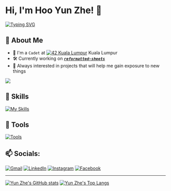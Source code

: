 # Hi, I'm Hoo Yun Zhe! 👋
[![Typing SVG](https://readme-typing-svg.demolab.com?font=Source+Code+Pro&pause=1000&width=435&lines=42+Kuala+Lumpur+Student;Never+stop+learning)](https://git.io/typing-svg)

## 👦 About Me
- 🔭 I'm a `Cadet` at [![42 Kuala Lumpur](https://profile.intra.42.fr/favicon.ico)](https://42kl.edu.my/) Kuala Lumpur
- 🛠️ Currently working on [**_`reformatted-sheets`_**](https://github.com/hooyunzhe/reformatted-sheets)
- 🌱 Always interested in projects that will help me gain exposure to new things

<a href="https://github.com/antonkomarev/github-profile-views-counter"><img src="https://komarev.com/ghpvc/?username=hooyunzhe&style=for-the-badge"></a>

## 🚀 Skills
[![My Skills](https://skillicons.dev/icons?i=py,selenium,c,cpp,cs,unity,js,html,css,react,bash,regex,r)](https://skillicons.dev)

## 🔧 Tools
[![Tools](https://skillicons.dev/icons?i=git,github,vscode,bash,vim,linux,docker,nginx,wordpress,redis,nodejs)]()

## 📫 Socials:
[![Gmail](https://img.shields.io/badge/Gmail-D14836?style=for-the-badge&logo=gmail&logoColor=white)](mailto:hooyunzhe@gmail.com)
[![LinkedIn](https://img.shields.io/badge/LinkedIn-0077B5?style=for-the-badge&logo=linkedin&logoColor=white)](https://www.linkedin.com/in/hoo-yun-zhe/)
[![Instagram](https://img.shields.io/badge/Instagram-E4405F?style=for-the-badge&logo=instagram&logoColor=white)](https://www.instagram.com/hooyunzhe/)
[![Facebook](https://img.shields.io/badge/Facebook-1877F2?style=for-the-badge&logo=facebook&logoColor=white)](https://www.facebook.com/hooyunzhe)

---

[![Yun Zhe's GitHub stats](https://github-readme-stats.vercel.app/api?username=hooyunzhe&hide=issues&show_icons=true&count_private=true&theme=nightowl)](https://github.com/hooyunzhe?tab=repositories) [![Yun Zhe's Top Langs](https://github-readme-stats.vercel.app/api/top-langs/?username=hooyunzhe&layout=compact&theme=nightowl&exclude_repo=r_data_science)](https://github.com/hooyunzhe?tab=repositories)
